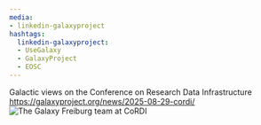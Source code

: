 ```yaml
---
media:
- linkedin-galaxyproject
hashtags:
  linkedin-galaxyproject:
  - UseGalaxy
  - GalaxyProject
  - EOSC
---
```

Galactic views on the Conference on Research Data Infrastructure
https://galaxyproject.org/news/2025-08-29-cordi/
![The Galaxy Freiburg team at CoRDI](https://galaxyproject.org/assets/static/Cordi_2025.42db587.2930e5ecf8f2e0b8257e40995f483c5d.jpg)